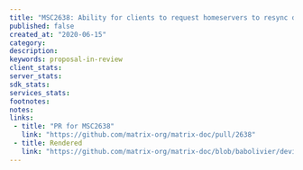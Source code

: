 ```yaml
---
title: "MSC2638: Ability for clients to request homeservers to resync device lists"
published: false
created_at: "2020-06-15"
category:
description:
keywords: proposal-in-review
client_stats:
server_stats:
sdk_stats:
services_stats:
footnotes:
notes:
links:
 - title: "PR for MSC2638"
   link: "https://github.com/matrix-org/matrix-doc/pull/2638"
 - title: Rendered
   link: "https://github.com/matrix-org/matrix-doc/blob/babolivier/device_lists_clients/proposals/2638-client-request-device-list.md"
---
```

